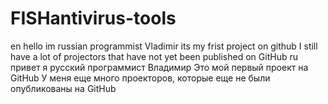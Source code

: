 # FISHantivirus-tools
en
hello im russian programmist Vladimir
its my frist project on github 
I still have a lot of projectors that have not yet been published on GitHub
ru
привет я русский программист Владимир 
Это мой первый проект на GitHub 
У меня еще много проекторов, которые еще не были опубликованы на GitHub
